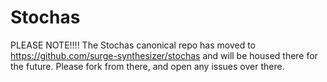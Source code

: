 # Stochas 
PLEASE NOTE!!!! The Stochas canonical repo has moved to https://github.com/surge-synthesizer/stochas and will be housed there for the future. Please fork from there, and open any issues over there.
